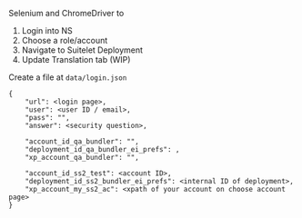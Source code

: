 Selenium and ChromeDriver to 
1. Login into NS
2. Choose a role/account
3. Navigate to Suitelet Deployment
4. Update Translation tab (WIP)

Create a file at `data/login.json`

```
{
	"url": <login page>,
	"user": <user ID / email>,
	"pass": "",
	"answer": <security question>,

	"account_id_qa_bundler": "",
	"deployment_id_qa_bundler_ei_prefs": ,
	"xp_account_qa_bundler": "",
	
	"account_id_ss2_test": <account ID>,
	"deployment_id_ss2_bundler_ei_prefs": <internal ID of deployment>,
	"xp_account_my_ss2_ac": <xpath of your account on choose account page>
}
```
